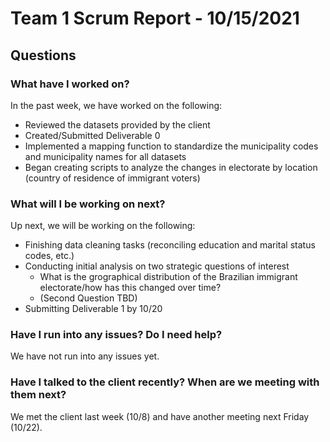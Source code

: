 # Team 1 Scrum Report - 10/15/2021

## Questions

### What have I worked on?
In the past week, we have worked on the following:
- Reviewed the datasets provided by the client
- Created/Submitted Deliverable 0
- Implemented a mapping function to standardize the municipality codes and municipality names for all datasets
- Began creating scripts to analyze the changes in electorate by location (country of residence of immigrant voters)

### What will I be working on next?
Up next, we will be working on the following:
- Finishing data cleaning tasks (reconciling education and marital status codes, etc.)
- Conducting initial analysis on two strategic questions of interest 
    - What is the grographical distribution of the Brazilian immigrant electorate/how has this changed over time?
    - (Second Question TBD)
- Submitting Deliverable 1 by 10/20

### Have I run into any issues? Do I need help?
We have not run into any issues yet.

### Have I talked to the client recently? When are we meeting with them next?
We met the client last week (10/8) and have another meeting next Friday (10/22).